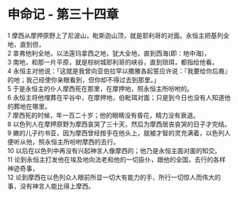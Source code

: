 # 申命记 - 第三十四章
  
 1 摩西从摩押原野上了尼波山，毗斯迦山顶，就是耶利哥的对面。永恒主把基列全地，直到但，  
 2 拿弗他利全地，以法莲玛拿西之地，犹大全地，直到西海(即：地中海)，  
 3 南地，和那一片平原，就是棕树城耶利哥的峡谷，直到琐珥，都指给他看。  
 4 永恒主对他说：「这就是我曾向亚伯拉罕以撒雅各起誓应许说：『我要给你后裔』的地；我己经使你亲眼看到，但你却不得过去到那里。」  
 5 于是永恒主的仆人摩西死在那里，在摩押地，照永恒主所吩咐的。  
 6 永恒主将他埋葬在平谷中，在摩押地，伯毗珥对面；只是到今日也没有人知道他的葬地在哪里。  
 7 摩西死的时候，年一百二十岁；他的眼睛没有昏花，精力没有衰退。  
 8 以色列人在摩押原野为摩西哀哭了三十天，然后为摩西居丧哀哭的日子才完结。  
 9 嫩的儿子约书亚，因为摩西曾经按手在他头上，就被才智的灵充满着，以色列人便听从他，照永恒主所吩咐摩西的去行。  
 10 以后在以色列中再没有兴起神言人像摩西的；他乃是永恒主面对面的知交。  
 11 论到永恒主打发他在埃及地向法老和他的一切臣仆，跟他的全国，去行的各样神迹奇事，  
 12 论到摩西在以色列众人眼前所显一切大有能力的手，所行一切惊人而伟大的事，没有神言人能比得上摩西。